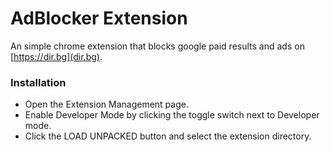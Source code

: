 # AdBlocker Extension
An simple chrome extension that blocks google paid results and ads on [https://dir.bg](dir.bg).

### Installation
- Open the Extension Management page.
- Enable Developer Mode by clicking the toggle switch next to Developer mode.
- Click the LOAD UNPACKED button and select the extension directory.
